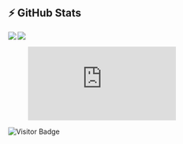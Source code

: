 ## ⚡ GitHub Stats

<img align="left" src="https://github-readme-stats.vercel.app/api?username=fumeko-ts&show_icons=true&count_private=true&theme=gruvbox" />
<img src="https://github-readme-stats.vercel.app/api/top-langs/?username=fumeko-ts&layout=compact&count_private=true&theme=gruvbox" />
<figure><embed src="https://wakatime.com/share/@fumeko_ts/a66e6f44-5282-493f-84c5-726fd868a763.svg"></embed></figure>


![Visitor Badge](https://visitor-badge.laobi.icu/badge?page_id=fumeko-ts.fumeko-ts)
